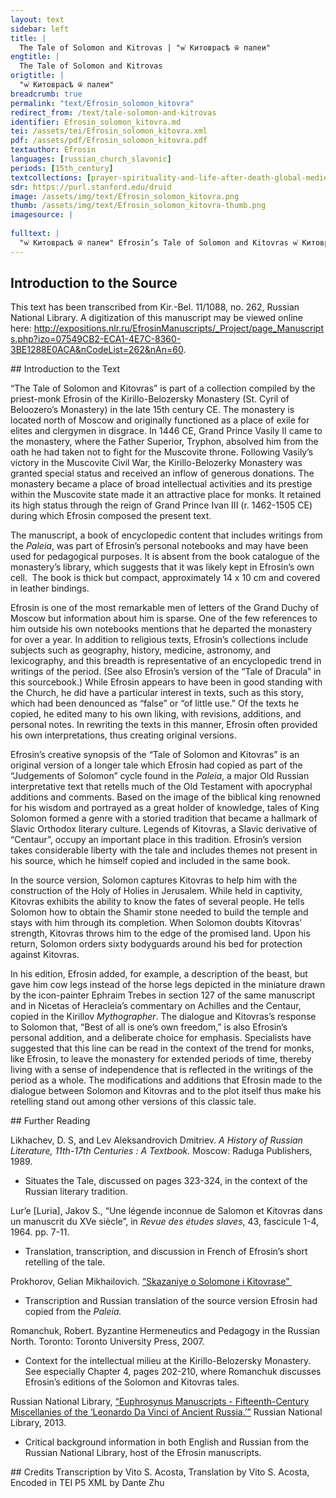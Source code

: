 ```yaml
---
layout: text
sidebar: left
title: |
  The Tale of Solomon and Kitrovas | "ѡ҆ Китоврасѣ ѿ палеи"
engtitle: |
  The Tale of Solomon and Kitrovas
origtitle: |
  "ѡ҆ Китоврасѣ ѿ палеи"
breadcrumb: true
permalink: "text/Efrosin_solomon_kitovra"
redirect_from: /text/tale-solomon-and-kitrovas
identifier: Efrosin_solomon_kitovra.md
tei: /assets/tei/Efrosin_solomon_kitovra.xml
pdf: /assets/pdf/Efrosin_solomon_kitovra.pdf
textauthor: Efrosin
languages: [russian_church_slavonic]
periods: [15th_century]
textcollections: [prayer-spirituality-and-life-after-death-global-medieval-perspectives]
sdr: https://purl.stanford.edu/druid 
image: /assets/img/text/Efrosin_solomon_kitovra.png
thumb: /assets/img/text/Efrosin_solomon_kitovra-thumb.png
imagesource: |
  
fulltext: |
  "ѡ҆ Китоврасѣ ѿ палеи" Efrosin’s Tale of Solomon and Kitovras ѡ҆ Китоврасѣ ѿ палеи On Kitrovras‘Kitovras’ is a Slavic derivative of ‘Centaur’., from the PaleiaA major Old Russian interpretative text that retells much of the Old Testament with apocryphal additions and comments. Китоврасъ є҆сть звѣрь борзъ Kitovras is a swift beast. соломонъ мр͠дӹThis is a mistake for мд͠рӹ, from the adjective мѫдръ, meaning ‘wise’. хитростїю изымалъ є҆го. SolomonThis is the biblical figure, King Solomon. the Wise caught him with a trick. станъ члв҃чьчєловечь а҆ ноги коровїи. His upper body is of a man and his legs are of a cow. рекше баснѧбаснѧтъ женоу во оухѣ носилъ. Legend has it that he carried his wife in his ear. тою҆ хитростїю ꙗ҆лиѧли є҆го. With the following trick they seized him. жена є҆го сказала ю҆ноши любовникоу свое҆мᲂу, такъ. His wifeThe wife of Kitovras. explained to a lad, her young lover: ѡ҆бходить дн҃емъ да нощїю много земель. да приходить к нѣкоє҆моу мѣстоу на нем же двӓ кладѧзѧ. “He goes day and night across numerous lands and reaches a certain place at which there are two wells. ѡ҆н же тѣ и҆спиває҆ть ѡ҆бӓ кладѧзѧ и҆здоушасѧ. Exhausted, he drinks from both these wells.” соломон же велѣлъ налити и҆хъ є҆динъ вина. а҆ дроуги медоу. Solomon ordered that one be filled with wine and the other with mead.Fermented honey. ѡ҆н же тѣ ѡ҆бӓ кладѧзѧ прискоча и҆спилъ. Leaping, Kitovras drank from both wells. тоуто є҆го пїѧного съ сна пои҆мали и҆ сковали крѣпко. сила бо в немъ была велика. Just then, with him drunk and drowsy, they took and fettered him tightly, as the strength in him was immense. и҆ привели ко цр҃ю соломоноу. And they brought him to King Solomon. цр҃ь въпросилъ є҆го. что є҆сть оузорочнѣе во свѣтѣ семь. The King asked him: “What is most beautiful in this world?” ѡ҆н же ре всего є҆сть лоучши своѧ волѧ. He replied: “Best of all is one’s own freedom.” абїе крѧноулсѧ и҆ всё переломалъ : и҆ поскочилъ на свою волю, Stirring forthwith, he broke everything into pieces and leapt to his own freedom. гл҃ють є҆го ꙗ҆ко цр҃евъ сн҃ъ двд҃овъ ჻ It is said that he is the son of a king, King David.This would make Kitovras the brother of King Solomon. 
--- 
```

## Introduction to the Source 
<p>This text has been transcribed from Kir.-Bel. 11/1088, no. 262, Russian National Library. A digitization of this manuscript may be viewed online here: <a href="http://expositions.nlr.ru/EfrosinManuscripts/_Project/page_Manuscripts.php?izo=07549CB2-ECA1-4E7C-8360-3BE1288E0ACA&nCodeList=262&nAn=60">http://expositions.nlr.ru/EfrosinManuscripts/_Project/page_Manuscripts.php?izo=07549CB2-ECA1-4E7C-8360-3BE1288E0ACA&nCodeList=262&nAn=60</a>.</p>
## Introduction to the Text 
<p>“The Tale of Solomon and Kitovras” is part of a collection compiled by the priest-monk Efrosin of the Kirillo-Belozersky Monastery (St. Cyril of Beloozero’s Monastery) in the late 15th century CE. The monastery is located north of Moscow and originally functioned as a place of exile for elites and clergymen in disgrace. In 1446 CE, Grand Prince Vasily II came to the monastery, where the Father Superior, Tryphon, absolved him from the oath he had taken not to fight for the Muscovite throne. Following Vasily’s victory in the Muscovite Civil War, the Kirillo-Belozerky Monastery was granted special status and received an inflow of generous donations. The monastery became a place of broad intellectual activities and its prestige within the Muscovite state made it an attractive place for monks. It retained its high status through the reign of Grand Prince Ivan III (r. 1462-1505 CE) during which Efrosin composed the present text.</p> <p>The manuscript, a book of encyclopedic content that includes writings from the <em>Paleia</em>, was part of Efrosin’s personal notebooks and may have been used for pedagogical purposes. It is absent from the book catalogue of the monastery’s library, which suggests that it was likely kept in Efrosin’s own cell.  The book is thick but compact, approximately 14 x 10 cm and covered in leather bindings.</p> <p>Efrosin is one of the most remarkable men of letters of the Grand Duchy of Moscow but information about him is sparse. One of the few references to him outside his own notebooks mentions that he departed the monastery for over a year. In addition to religious texts, Efrosin’s collections include subjects such as geography, history, medicine, astronomy, and lexicography, and this breadth is representative of an encyclopedic trend in writings of the period. (See also Efrosin’s version of the “Tale of Dracula” in this sourcebook.) While Efrosin appears to have been in good standing with the Church, he did have a particular interest in texts, such as this story, which had been denounced as “false” or “of little use.” Of the texts he copied, he edited many to his own liking, with revisions, additions, and personal notes. In rewriting the texts in this manner, Efrosin often provided his own interpretations, thus creating original versions.</p> <p>Efrosin’s creative synopsis of the “Tale of Solomon and Kitovras” is an original version of a longer tale which Efrosin had copied as part of the “Judgements of Solomon” cycle found in the <em>Paleia</em>, a major Old Russian interpretative text that retells much of the Old Testament with apocryphal additions and comments. Based on the image of the biblical king renowned for his wisdom and portrayed as a great holder of knowledge, tales of King Solomon formed a genre with a storied tradition that became a hallmark of Slavic Orthodox literary culture. Legends of Kitovras, a Slavic derivative of “Centaur”, occupy an important place in this tradition. Efrosin’s version takes considerable liberty with the tale and includes themes not present in his source, which he himself copied and included in the same book.</p> <p>In the source version, Solomon captures Kitovras to help him with the construction of the Holy of Holies in Jerusalem. While held in captivity, Kitovras exhibits the ability to know the fates of several people. He tells Solomon how to obtain the Shamir stone needed to build the temple and stays with him through its completion. When Solomon doubts Kitovras’ strength, Kitovras throws him to the edge of the promised land. Upon his return, Solomon orders sixty bodyguards around his bed for protection against Kitovras.</p> <p>In his edition, Efrosin added, for example, a description of the beast, but gave him cow legs instead of the horse legs depicted in the miniature drawn by the icon-painter Ephraim Trebes in section 127 of the same manuscript and in Nicetas of Heracleia’s commentary on Achilles and the Centaur, copied in the Kirillov <em>Mythographer</em>. The dialogue and Kitovras’s response to Solomon that, “Best of all is one’s own freedom,” is also Efrosin’s personal addition, and a deliberate choice for emphasis. Specialists have suggested that this line can be read in the context of the trend for monks, like Efrosin, to leave the monastery for extended periods of time, thereby living with a sense of independence that is reflected in the writings of the period as a whole. The modifications and additions that Efrosin made to the dialogue between Solomon and Kitovras and to the plot itself thus make his retelling stand out among other versions of this classic tale.</p>
## Further Reading 
<p>Likhachev, D. S, and Lev Aleksandrovich Dmitriev. <em>A History of Russian Literature, 11th-17th Centuries : A Textbook.</em> Moscow: Raduga Publishers, 1989.</p> <ul> <li>Situates the Tale, discussed on pages 323-324, in the context of the Russian literary tradition.</li> </ul> <p>Lur’e [Luria], Jakov S., “Une légende inconnue de Salomon et Kitovras dans un manuscrit du XVe siècle”, in <em>Revue des études slaves</em>, 43, fascicule 1-4, 1964. pp. 7-11.</p> <ul> <li>Translation, transcription, and discussion in French of Efrosin’s short retelling of the tale.</li> </ul> <p>Prokhorov, Gelian Mikhailovich. <a href="http://www.infoliolib.info/rlit/drl/solomon.html.">“Skazaniye o Solomone i Kitovrase” </a></p> <ul> <li>Transcription and Russian translation of the source version Efrosin had copied from the <em>Paleia.</em></li> </ul> <p>Romanchuk, Robert. Byzantine Hermeneutics and Pedagogy in the Russian North. Toronto: Toronto University Press, 2007.</p> <ul> <li>Context for the intellectual milieu at the Kirillo-Belozersky Monastery. See especially Chapter 4, pages 202-210, where Romanchuk discusses Efrosin’s editions of the Solomon and Kitovras tales.</li> </ul> <p>Russian National Library, <a href="http://expositions.nlr.ru/EfrosinManuscripts/eng/">“Euphrosynus Manuscripts - Fifteenth-Century Miscellanies of the ‘Leonardo Da Vinci of Ancient Russia.’”</a> Russian National Library, 2013.</p> <ul> <li>Critical background information in both English and Russian from the Russian National Library, host of the Efrosin manuscripts.</li> </ul>
## Credits
Transcription by Vito S. Acosta, Translation by Vito S. Acosta, Encoded in TEI P5 XML by Dante Zhu
